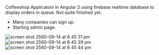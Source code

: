Coffeeshop Applicatoin in Angular 2 using firebase realtime database to display orders in queue. Not quite finished yet. 
* Many companies can sign up.
* Starting admin page.

![screen shot 2560-09-14 at 8 45 31 pm](https://user-images.githubusercontent.com/3277669/30433081-bc88cc6a-998d-11e7-86d5-3a6f8aa01dfa.png)
![screen shot 2560-09-14 at 8 45 39 pm](https://user-images.githubusercontent.com/3277669/30433082-bcbf85e8-998d-11e7-90fb-9105ccb1ecdf.png)
![screen shot 2560-09-14 at 8 45 44 pm](https://user-images.githubusercontent.com/3277669/30433083-bcc7c096-998d-11e7-9b96-0482a6b1ef25.png)
